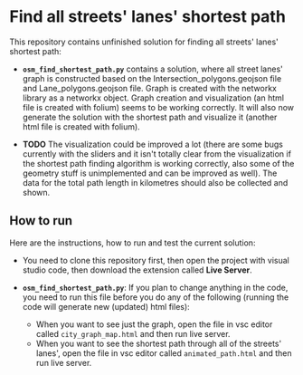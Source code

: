 # Find all streets' lanes' shortest path

This repository contains unfinished solution for finding all streets' lanes' shortest path:

- **`osm_find_shortest_path.py`** contains a solution, where all street lanes' graph is constructed based on the Intersection_polygons.geojson file and Lane_polygons.geojson file. Graph is created with the networkx library as a networkx object. Graph creation and visualization (an html file is created with folium) seems to be working correctly. It will also now generate the solution with the shortest path and visualize it (another html file is created with folium). 

- **TODO** The visualization could be improved a lot (there are some bugs currently with the sliders and it isn't totally clear from the visualization if the shortest path finding algorithm is working correctly, also some of the geometry stuff is unimplemented and can be improved as well). The data for the total path length in kilometres should also be collected and shown.


## How to run

Here are the instructions, how to run and test the current solution:

- You need to clone this repository first, then open the project with visual studio code, then download the extension called **Live Server**.

- **`osm_find_shortest_path.py`**: If you plan to change anything in the code, you need to run this file before you do any of the following (running the code will generate new (updated) html files):
    - When you want to see just the graph, open the file in vsc editor called `city_graph_map.html` and then run live server.
    - When you want to see the shortest path through all of the streets' lanes', open the file in vsc editor called  `animated_path.html` and then run live server.